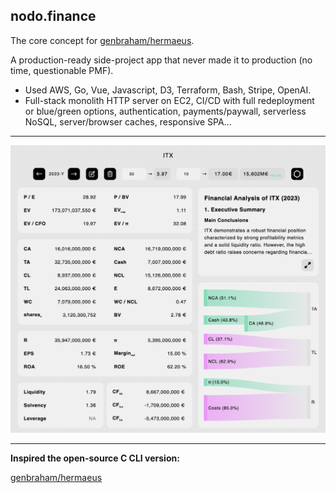 ## nodo.finance

The core concept for
[genbraham/hermaeus](https://github.com/genbraham/hermaeus).

A production-ready side-project app that never made it to production (no time,
questionable PMF).

- Used AWS, Go, Vue, Javascript, D3, Terraform, Bash, Stripe, OpenAI.
- Full-stack monolith HTTP server on EC2, CI/CD with full redeployment or
  blue/green options, authentication, payments/paywall, serverless NoSQL,
  server/browser caches, responsive SPA...

---

<p align="center">
  <img src="nodofinancegithub.png" alt="App view" width="800"/>
</p>

---

**Inspired the open-source C CLI version:**

[genbraham/hermaeus](https://github.com/genbraham/hermaeus)
